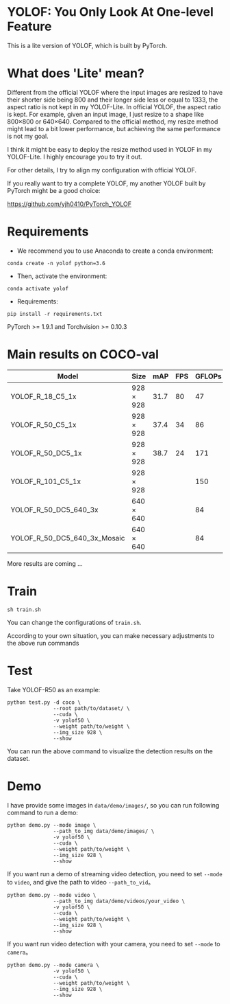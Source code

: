 # YOLOF: You Only Look At One-level Feature

This is a lite version of YOLOF, which is built by PyTorch.

# What does 'Lite' mean?
Different from the official YOLOF where the input images are resized to have their shorter side being 800 and their longer side less or equal to 1333, 
the aspect ratio is not kept in my YOLOF-Lite. In official YOLOF, the aspect ratio is kept. For example, given an input image, I just resize to a shape like 800×800 or 640×640.
Compared to the official method, my resize method might lead to a bit lower performance, but achieving the same performance is not my goal. 

I think it might be easy to deploy the resize method used in YOLOF in my YOLOF-Lite. I highly encourage you to try it out.

For other details, I try to align my configuration with official YOLOF.

If you really want to try a complete YOLOF, my another YOLOF built by PyTorch might be a good choice:

https://github.com/yjh0410/PyTorch_YOLOF

# Requirements
- We recommend you to use Anaconda to create a conda environment:
```Shell
conda create -n yolof python=3.6
```

- Then, activate the environment:
```Shell
conda activate yolof
```

- Requirements:
```Shell
pip install -r requirements.txt 
```
PyTorch >= 1.9.1 and Torchvision >= 0.10.3

# Main results on COCO-val

| Model                                     |  Size       |   mAP   |  FPS  |  GFLOPs |  #params | Weight |
|-------------------------------------------|-------------|---------|-------|---------|----------|--------|
| YOLOF_R_18_C5_1x                          |  928 × 928  |  31.7   |   80  |  47     |  31M     | [github](https://github.com/yjh0410/YOLOF-Lite/releases/download/YOLOF-Lite-Weight/yolof_r18_C5_1x_31.7.pth) |
| YOLOF_R_50_C5_1x                          |  928 × 928  |  37.4   |   34  |  86     |  44M     | [github](https://github.com/yjh0410/YOLOF-Lite/releases/download/YOLOF-Lite-Weight/yolof_r50_C5_1x_37.4.pth) |
| YOLOF_R_50_DC5_1x                         |  928 × 928  |  38.7   |   24  |  171    |  44M     | [github](https://github.com/yjh0410/YOLOF-Lite/releases/download/YOLOF-Lite-Weight/yolof_r50_DC5_1x_38.7.pth) |
| YOLOF_R_101_C5_1x                         |  928 × 928  |         |       |  150    |  63M     | [github](coming soon) |
| YOLOF_R_50_DC5_640_3x                     |  640 × 640  |         |       |  84     |  44M     | [github](coming soon) |
| YOLOF_R_50_DC5_640_3x_Mosaic              |  640 × 640  |         |       |  84     |  44M     | [github](coming soon) |
More results are coming ...


# Train
```Shell
sh train.sh
```

You can change the configurations of `train.sh`.

According to your own situation, you can make necessary adjustments to the above run commands

# Test
Take YOLOF-R50 as an example:

```Shell
python test.py -d coco \
               --root path/to/dataset/ \
               --cuda \
               -v yolof50 \
               --weight path/to/weight \
               --img_size 928 \
               --show
```

You can run the above command to visualize the detection results on the dataset.


# Demo
I have provide some images in `data/demo/images/`, so you can run following command to run a demo:

```Shell
python demo.py --mode image \
               --path_to_img data/demo/images/ \
               -v yolof50 \
               --cuda \
               --weight path/to/weight \
               --img_size 928 \
               --show
```

If you want run a demo of streaming video detection, you need to set `--mode` to `video`, and give the path to video `--path_to_vid`。

```Shell
python demo.py --mode video \
               --path_to_img data/demo/videos/your_video \
               -v yolof50 \
               --cuda \
               --weight path/to/weight \
               --img_size 928 \
               --show
```

If you want run video detection with your camera, you need to set `--mode` to `camera`。

```Shell
python demo.py --mode camera \
               -v yolof50 \
               --cuda \
               --weight path/to/weight \
               --img_size 928 \
               --show
```

